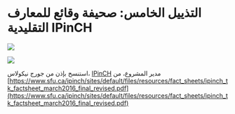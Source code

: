# التذييل الخامس: صحيفة وقائع للمعارف التقليدية IPinCH

![](./assets/app-5-tk-1.png)

![](./assets/app-5-tk-2.png)

استنسخ بإذن من جورج نيكولاس، [IPinCH](https://www.sfu.ca/ipinch/) مدير المشروع، من [https://www.sfu.ca/ipinch/sites/default/files/resources/fact_sheets/ipinch_tk_factsheet_march2016_final_revised.pdf](https://www.sfu.ca/ipinch/sites/default/files/resources/fact_sheets/ipinch_tk_factsheet_march2016_final_revised.pdf)
